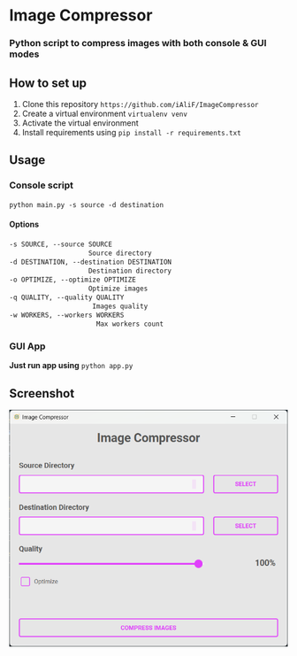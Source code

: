 # Image Compressor
### Python script to compress images with both console & GUI modes

## How to set up
1. Clone this repository `https://github.com/iAliF/ImageCompressor`
2. Create a virtual environment `virtualenv venv`
3. Activate the virtual environment
4. Install requirements using `pip install -r requirements.txt`


## Usage
### Console script
```
python main.py -s source -d destination
```
#### Options
```
-s SOURCE, --source SOURCE
                    Source directory
-d DESTINATION, --destination DESTINATION
                    Destination directory
-o OPTIMIZE, --optimize OPTIMIZE
                    Optimize images
-q QUALITY, --quality QUALITY
                     Images quality
-w WORKERS, --workers WORKERS
                      Max workers count
```

### GUI App
**Just run app using** `python app.py`


## Screenshot
![Screenshot](screenshot/img.png)